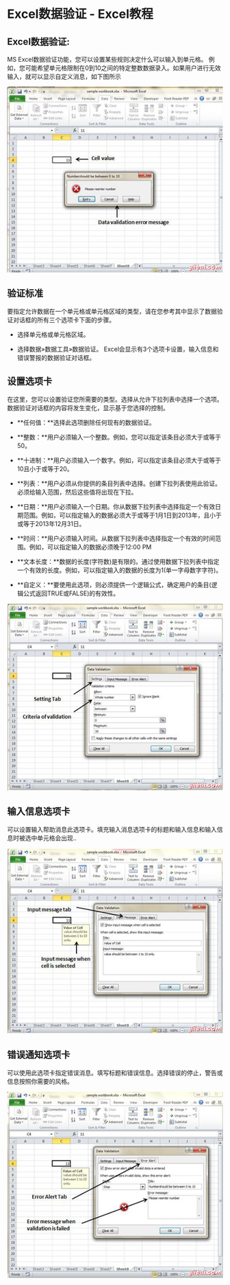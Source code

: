 # Excel数据验证 - Excel教程

## Excel数据验证:

MS Excel数据验证功能，您可以设置某些规则决定什么可以输入到单元格。 例如，您可能希望单元格限制在0到10之间的特定整数数据录入。如果用户进行无效输入，就可以显示自定义消息，如下图所示

![Data Validation](../img/0H31R524-0.jpg)

## 验证标准

要指定允许数据在一个单元格或单元格区域的类型，请在您参考其中显示了数据验证对话框的所有三个选项卡下面的步骤。

*   选择单元格或单元格区域。

*   选择数据»数据工具»数据验证。 Excel会显示有3个选项卡设置，输入信息和错误警报的数据验证对话框。

## 设置选项卡

在这里，您可以设置验证您所需要的类型。选择从允许下拉列表中选择一个选项。数据验证对话框的内容将发生变化，显示基于您选择的控制。

*   **任何值：**选择此选项删除任何现有的数据验证。

*   **整数：**用户必须输入一个整数。例如，您可以指定该条目必须大于或等于50。

*   **十进制：**用户必须输入一个数字。例如，可以指定该条目必须大于或等于10且小于或等于20。

*   **列表：**用户必须从你提供的条目列表中选择。创建下拉列表使用此验证。必须给输入范围，然后这些值将出现在下拉。

*   **日期：**用户必须输入一个日期。你从数据下拉列表中选择指定一个有效日期范围。例如，可以指定输入的数据必须大于或等于1月1日到2013年，且小于或等于2013年12月31日。

*   **时间：**用户必须输入时间。从数据下拉列表中选择指定一个有效的时间范围。例如，可以指定输入的数据必须晚于12:00 PM

*   **文本长度：**数据的长度(字符数)是有限的。通过使用数据下拉列表中指定一个有效的长度。例如，可以指定输入的数据的长度为1(单一字母数字字符)。

*   **自定义：**要使用此选项，则必须提供一个逻辑公式，确定用户的条目(逻辑公式返回TRUE或FALSE)的有效性。

![Data Validation Setting Tab](../img/0H31TH1-1.jpg)

## 输入信息选项卡

可以设置输入帮助消息此选项卡。填充输入消息选项卡的标题和输入信息和输入信息时被选中单元格会出现..

![Data Validation Input Message Tab](../img/0H31TP0-2.jpg)

## 错误通知选项卡

可以使用此选项卡指定错误消息。填写标题和错误信息。选择错误的停止，警告或信息按照你需要的风格。

![Data Validation error alert Tab](../img/0H31V261-3.jpg)

